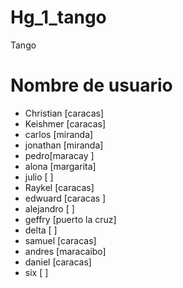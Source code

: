 # Hg_1_tango
Tango
# Nombre de usuario
- Christian [caracas] 
- Keishmer [caracas]
- carlos [miranda]
- jonathan [miranda]
- pedro[maracay ]
- alona [margarita]
- julio [ ]
- Raykel [caracas]
- edwuard [caracas ]
- alejandro [ ]
- geffry [puerto la cruz]
- delta [ ]
- samuel [caracas]
- andres [maracaibo]
- daniel [caracas]
- six [ ]


